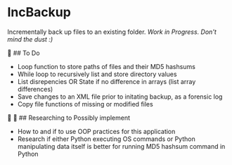 # IncBackup
Incrementally back up files to an existing folder.
_Work in Progress. Don't mind the dust :)_

:scroll: ## To Do

 - Loop function to store paths of files and their MD5 hashsums
 - While loop to recursively list and store directory values
 - List disrepencies OR State if no difference in arrays (list array differences)
 - Save changes to an XML file prior to initating backup, as a forensic log
 - Copy file functions of missing or modified files
 
 :microscope: :test_tube: ## Researching to Possibly implement 
 - How to and if to use OOP practices for this application
 - Research if either Python executing OS commands or Python manipulating data itself is better for running MD5 hashsum command in Python
 
